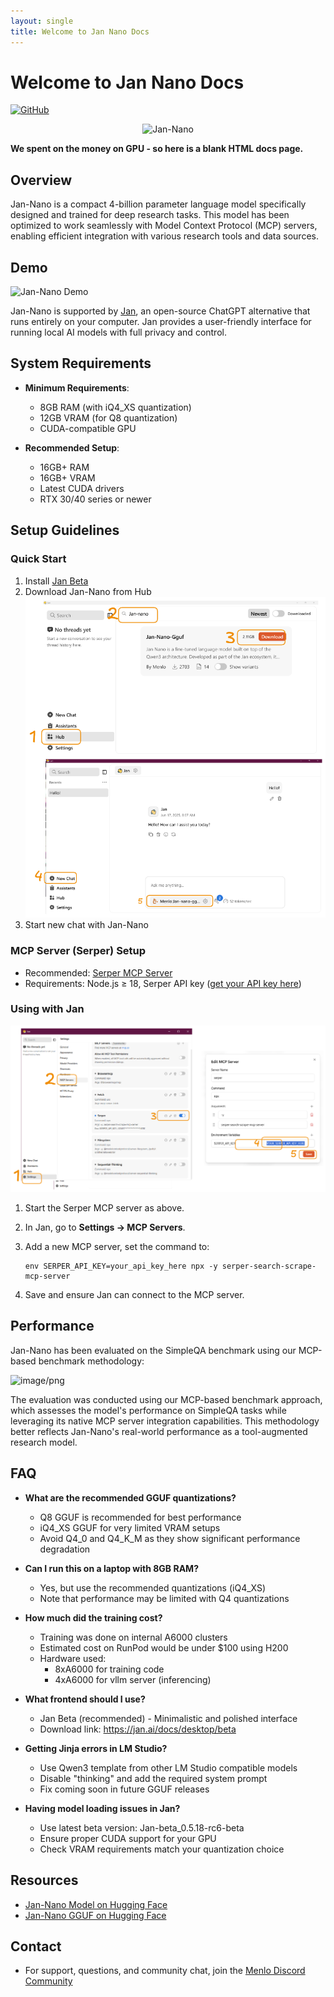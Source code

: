 ```yaml
---
layout: single
title: Welcome to Jan Nano Docs
---
```


# Welcome to Jan Nano Docs

[![GitHub](https://img.shields.io/badge/GitHub-Repository-blue?logo=github)](https://github.com/menloresearch/deep-research)

<div align="center">
  <img src="https://cdn-uploads.huggingface.co/production/uploads/65713d70f56f9538679e5a56/wC7Xtolp7HOFIdKTOJhVt.png" width="300" alt="Jan-Nano">
</div>

**We spent on the money on GPU - so here is a blank HTML docs page.**

## Overview

Jan-Nano is a compact 4-billion parameter language model specifically designed and trained for deep research tasks. This model has been optimized to work seamlessly with Model Context Protocol (MCP) servers, enabling efficient integration with various research tools and data sources.

## Demo

![Jan-Nano Demo](assets/replay.gif)

Jan-Nano is supported by [Jan](https://github.com/menloresearch/jan), an open-source ChatGPT alternative that runs entirely on your computer. Jan provides a user-friendly interface for running local AI models with full privacy and control.

## System Requirements

- **Minimum Requirements**:
    - 8GB RAM (with iQ4_XS quantization)
    - 12GB VRAM (for Q8 quantization)
    - CUDA-compatible GPU

- **Recommended Setup**:
    - 16GB+ RAM
    - 16GB+ VRAM
    - Latest CUDA drivers
    - RTX 30/40 series or newer

## Setup Guidelines

### Quick Start

1. Install [Jan Beta](https://jan.ai/docs/desktop/beta)
2. Download Jan-Nano from Hub
![Quick Start](assets/quick-start.excalidraw.png)
3. Start new chat with Jan-Nano

### MCP Server (Serper) Setup

- Recommended: [Serper MCP Server](https://github.com/marcopesani/mcp-server-serper)
- Requirements: Node.js ≥ 18, Serper API key ([get your API key here](https://serper.dev/))

### Using with Jan

![Jan Beta Guidelines](assets/jan-beta-usage.excalidraw.png)

1. Start the Serper MCP server as above.
2. In Jan, go to **Settings → MCP Servers**.
3. Add a new MCP server, set the command to:

   ```
   env SERPER_API_KEY=your_api_key_here npx -y serper-search-scrape-mcp-server
   ```

4. Save and ensure Jan can connect to the MCP server.

## Performance

Jan-Nano has been evaluated on the SimpleQA benchmark using our MCP-based benchmark methodology:

![image/png](https://cdn-uploads.huggingface.co/production/uploads/65713d70f56f9538679e5a56/sdRfF9FX5ApPow9gZ31No.png)

The evaluation was conducted using our MCP-based benchmark approach, which assesses the model's performance on SimpleQA tasks while leveraging its native MCP server integration capabilities. This methodology better reflects Jan-Nano's real-world performance as a tool-augmented research model.

## FAQ

- **What are the recommended GGUF quantizations?**
    - Q8 GGUF is recommended for best performance
    - iQ4_XS GGUF for very limited VRAM setups
    - Avoid Q4_0 and Q4_K_M as they show significant performance degradation

- **Can I run this on a laptop with 8GB RAM?**
    - Yes, but use the recommended quantizations (iQ4_XS)
    - Note that performance may be limited with Q4 quantizations

- **How much did the training cost?**
    - Training was done on internal A6000 clusters
    - Estimated cost on RunPod would be under $100 using H200
    - Hardware used:
        - 8xA6000 for training code
        - 4xA6000 for vllm server (inferencing)

- **What frontend should I use?**
    - Jan Beta (recommended) - Minimalistic and polished interface
    - Download link: <https://jan.ai/docs/desktop/beta>

- **Getting Jinja errors in LM Studio?**
    - Use Qwen3 template from other LM Studio compatible models
    - Disable "thinking" and add the required system prompt
    - Fix coming soon in future GGUF releases

- **Having model loading issues in Jan?**
    - Use latest beta version: Jan-beta_0.5.18-rc6-beta
    - Ensure proper CUDA support for your GPU
    - Check VRAM requirements match your quantization choice

## Resources

- [Jan-Nano Model on Hugging Face](https://huggingface.co/Menlo/Jan-nano)
- [Jan-Nano GGUF on Hugging Face](https://huggingface.co/Menlo/Jan-nano-gguf)

## Contact

- For support, questions, and community chat, join the [Menlo Discord Community](https://discord.com/invite/FTk2MvZwJH)
